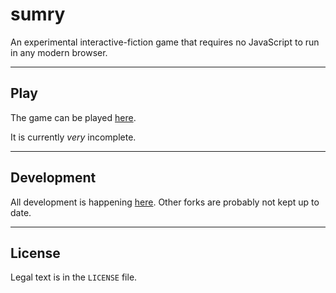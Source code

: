 # sumry

An experimental interactive-fiction game that requires no JavaScript to run in any modern browser. 

---

## Play

The game can be played [here](https://sumry.netlify.app/).

It is currently _very_ incomplete.

---

## Development

All development is happening [here](https://git.sr.ht/~shakna/sumry). Other forks are probably not kept up to date.

---

## License

Legal text is in the `LICENSE` file.
